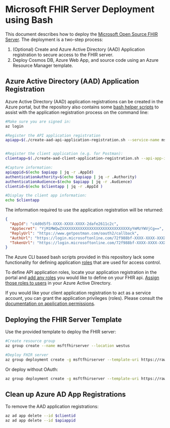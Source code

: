 # Microsoft FHIR Server Deployment using Bash

This document describes how to deploy the [Microsoft Open Source FHIR Server](https://github.com/Microsoft/fhir-server). The deployment is a two-step process:

1. (Optional) Create and Azure Active Directory (AAD) Application registration to secure access to the FHIR server. 
2. Deploy Cosmos DB, Azure Web App, and source code using an Azure Resource Manager template. 

## Azure Active Directory (AAD) Application Registration

Azure Active Directory (AAD) application registrations can be created in the Azure portal, but the repository also contains some [bash helper scripts](https://github.com/Microsoft/fhir-server/tree/master/samples/scripts/bash) to assist with the application registration process on the command line:

```bash
#Make sure you are signed in:
az login

#Register the API application registration
apiapp=$(./create-aad-api-application-registration.sh --service-name msftexamplefhir)


#Register the client application (e.g. for Postman):
clientapp=$(./create-aad-client-application-registration.sh --api-app-id $apiappid --display-name msftexampleclient --reply-url https://www.getpostman.com/oauth2/callback)

#Capture information:
apiappid=$(echo $apiapp | jq -r .AppId)
authenticationAuthority=$(echo $apiapp | jq -r .Authority)
authenticationAudience=$(echo $apiapp | jq -r .Audience)
clientid=$(echo $clientapp | jq -r .AppId )

#Display the client app information:
echo $clientapp
```

The information required to use the application registration will be returned:

```json
{
  "AppId": "c4d0d5f5-XXXX-XXXX-XXXX-2dafe2611c2c",
  "AppSecret": "YjM1MWQwZXXXXXXXXXXXXXXXXXXXXXXXXXXXXXXyYmMzYWVjCg==",
  "ReplyUrl": "https://www.getpostman.com/oauth2/callback",
  "AuthUrl": "https://login.microsoftonline.com/72f988bf-XXXX-XXXX-XXXXX-2d7cd011db47/oauth2/authorize?resource=https://msftexamplefhir.azurewebsites.net",
  "TokenUrl": "https://login.microsoftonline.com/72f988bf-XXXX-XXXX-XXXXX-2d7cd011db47/oauth2/token"
}
```

The Azure CLI based bash scripts provided in this repository lack some functionality for defining application [roles](Roles.md) that are used for access control. 

To define API application roles, locate your application registration in the portal and [add any roles](https://docs.microsoft.com/en-us/azure/active-directory/develop/howto-add-app-roles-in-azure-ad-apps#declare-roles-for-an-application) you would like to define on your FHIR api. [Assign those roles to users](https://docs.microsoft.com/en-us/azure/active-directory/develop/howto-add-app-roles-in-azure-ad-apps#assign-users-and-groups-to-roles) in your Azure Active Directory.

If you would like your client application registration to act as a service account, you can grant the application privileges (roles). Please consult the [documentation on application permissions](https://docs.microsoft.com/en-us/azure/active-directory/develop/quickstart-configure-app-access-web-apis).

## Deploying the FHIR Server Template

Use the provided template to deploy the FHIR server:

```bash
#Create resource group
az group create --name msftfhirserver --location westus

#Deploy FHIR server
az group deployment create -g msftfhirserver --template-uri https://raw.githubusercontent.com/Microsoft/fhir-server/master/samples/templates/default-azuredeploy.json --parameters serviceName=msftexamplefhir securityAuthenticationAuthority=${authenticationAuthority} securityAuthenticationAudience=${authenticationAudience}
```

Or deploy without OAuth:

```bash
az group deployment create -g msftfhirserver --template-uri https://raw.githubusercontent.com/Microsoft/fhir-server/master/samples/templates/default-azuredeploy.json --parameters serviceName=msftexamplefhir
```

## Clean up Azure AD App Registrations

To remove the AAD application registrations:

```bash
az ad app delete --id $clientid
az ad app delete --id $apiappid
```
